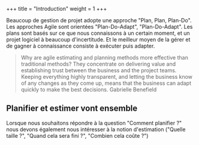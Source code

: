 +++
title = "Introduction"
weight = 1
+++

Beaucoup de gestion de projet adopte une approche "Plan, Plan, Plan-Do". Les approches Agile sont orientées "Plan-Do-Adapt", "Plan-Do-Adapt". Les plans sont basés sur ce que nous connaissons à un certain moment, et un projet logiciel à beaucoup d'incertitude. Et le meilleur moyen de la gérer et de gagner à connaissance consiste à exécuter puis adapter.

> Why are agile estimating and planning methods more effective than traditional methods? They concentrate on delivering value and establishing trust between the business and the project teams. Keeping everything highly
transparent, and letting the business know of any changes as they come up, means that the business can adapt quickly to make the best decisions. Gabrielle Benefield

## Planifier et estimer vont ensemble
Lorsque nous souhaitons répondre à la question "Comment planifier ?" nous devons également nous intéresser à la notion d'estimation ("Quelle taille ?", "Quand cela sera fini ?", "Combien cela coûte ?")

